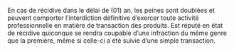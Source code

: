 En cas de récidive dans le délai de (01) an, les peines sont doublées et peuvent comporter l’interdiction définitive d’exercer toute activité professionnelle en matière de transaction des produits.
Est réputé en état de récidive quiconque se rendra coupable d’une infraction du même genre que la première, même si celle-ci a été suivie d’une simple transaction.